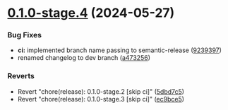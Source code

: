 # [0.1.0-stage.4](https://github.com/dakorsun/my-nextjs-blog/compare/v0.1.0-stage.3...v0.1.0-stage.4) (2024-05-27)

### Bug Fixes

- **ci:** implemented branch name passing to semantic-release ([9239397](https://github.com/dakorsun/my-nextjs-blog/commit/9239397517ba207f88fce011df3dce633a3017b5))
- renamed changelog to dev branch ([a473256](https://github.com/dakorsun/my-nextjs-blog/commit/a4732567f2eccf42adffed69c4d856f236d3c547))

### Reverts

- Revert "chore(release): 0.1.0-stage.2 [skip ci]" ([5dbd7c5](https://github.com/dakorsun/my-nextjs-blog/commit/5dbd7c5b6de07d24797a9cd550b5019edb748e21))
- Revert "chore(release): 0.1.0-stage.3 [skip ci]" ([ec9bce5](https://github.com/dakorsun/my-nextjs-blog/commit/ec9bce5ae4a890563e371869e5837fd13c89282b))
